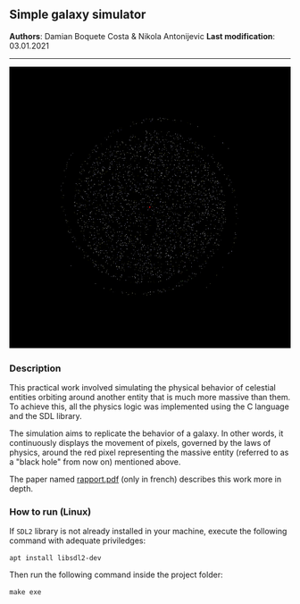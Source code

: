 ## Simple galaxy simulator
**Authors**: Damian Boquete Costa & Nikola Antonijevic
**Last modification**: 03.01.2021

---

<p align="center">
  <img src="exe.gif"/>
</p>

### Description
This practical work involved simulating the physical behavior of celestial entities orbiting around another entity that is much more massive than them. To achieve this, all the physics logic was implemented using the C language and the SDL library.

The simulation aims to replicate the behavior of a galaxy. In other words, it continuously displays the movement of pixels, governed by the laws of physics, around the red pixel representing the massive entity (referred to as a "black hole" from now on) mentioned above.

The paper named [rapport.pdf](rapport.pdf) (only in french) describes this work more in depth. 

### How to run (Linux)
If `SDL2` library is not already installed in your machine, execute the following command with adequate priviledges:
```
apt install libsdl2-dev
```

Then run the following command inside the project folder:
```
make exe
```